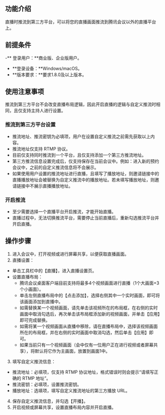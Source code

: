 
## 功能介绍
直播时推流到第三方平台，可以将您的直播画面推流到腾讯会议以外的直播平台上。

## 前提条件
-** 登录用户：**商业版、企业版用户。
- **登录设备：**Windows/macOS。
- **版本要求：**要求1.8.0及以上版本。

## 使用注意事项
推流到第三方平台不会改变直播布局逻辑，因此开启直播的逻辑与自定义推流时相同，且仅支持主持人进行设置。

### 推流到第三方平台设置
- 推流地址、推流密钥为必填项，用户在设置自定义推流之前需先获取以上内容。
- 推流地址仅支持 RTMP 协议。
- 目前仅支持同时推流到一个平台，且仅支持添加一个第三方推流地址。
- 第三方推流信息设置完成后，仅支持保存在当前会议中。例如：进入新的预约会议中，之前的自定义推流信息将不会展示。
- 如果使用用户设置的推流地址进行直播，且填写了播放地址，则邀请链接中的直播播放地址会被替换为自定义推流中的播放地址。若未填写播放地址，则邀请链接中不展示直播播放地址。

### 开启推流
- 至少需要选择一个直播平台开启推流，才能开始直播。
- 直播过程中，无法切换推流平台，需要停止当前直播后，重新勾选推流平台并开启直播。

## 操作步骤
1. 进入会议中，打开视频或进行屏幕共享，以便获取直播画面。
2. 直播设置：
 - 单击工具栏中的【直播】，进入直播设置页。
 - 设置直播布局：
     - 腾讯会议桌面客户端目前支持将最多4个视频画面进行直播（1个大画面+3个小画面）。
     - 单击左侧直播布局中的【点击添加】，选择右侧其中一个实时画面，即可将该画面添加到直播中。
     - 如需替换某一个视频画面，请先单击该视频所在的布局框，在右侧的实时画面中取消勾选后，再次单击该布局框添加新的视频画面，并单击【应用】即可完成替换。
     - 如需将某一个视频画面从直播中移除，请在直播布局中，选择该视频画面所在的布局框，并在右侧的实时画面中取消勾选，然后单击【应用】即可。
     - 如果当前只有一个视频画面（会中仅有一位用户正在进行视频或者屏幕共享），将默认将它作为主画面，放置到画面1中。
3. 填写自定义推流信息：
 - 推流地址：必填项，仅支持 RTMP 协议地址，格式错误时则会提示“请填写正确的 RTMP 地址”。
 - 推流密钥：必填项，设置推流密钥。
 - 播放地址：选填项，填写自定义推流地址的第三方播放 URL。
4. 保存自定义推流信息，并勾选【开播】。
5. 开启视频或屏幕共享，设置直播布局内容并开启直播。
